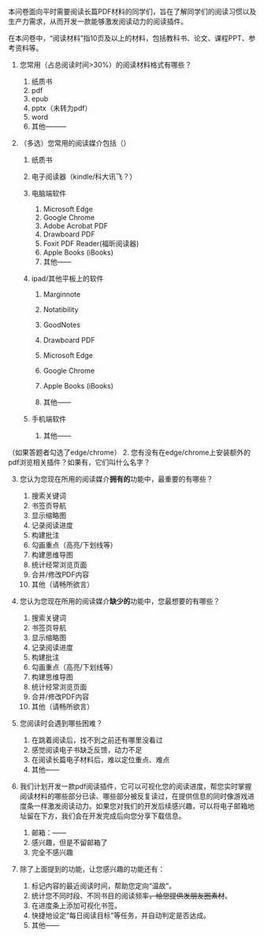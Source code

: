 本问卷面向平时需要阅读长篇PDF材料的同学们，旨在了解同学们的阅读习惯以及生产力需求，从而开发一款能够激发阅读动力的阅读插件。

在本问卷中，“阅读材料”指10页及以上的材料，包括教科书、论文、课程PPT、参考资料等。

1. 您常用（占总阅读时间>30%）的阅读材料格式有哪些？
   1. 纸质书
   2. pdf
   3. epub
   4. pptx（未转为pdf）
   5. word
   6. 其他———

2. （多选）您常用的阅读媒介包括（）
   
   1. 纸质书
   
   2. 电子阅读器（kindle/科大讯飞？）
   
   3. 电脑端软件
   
      1. Microsoft Edge
      2. Google Chrome
      3. Adobe Acrobat PDF
      4. Drawboard PDF
      5. Foxit PDF Reader(福昕阅读器)
      6. Apple Books (iBooks)
      7. 其他——
   
   4. ipad/其他平板上的软件
      
      1. Marginnote
      
      2. Notatibility
      
      3. GoodNotes
      
      4. Drawboard PDF
            
      5. Microsoft Edge
      
      6. Google Chrome

      7. Apple Books (iBooks)
      
      8. 其他——

   5. 手机端软件

      1. 其他——

   
（如果答题者勾选了edge/chrome）
2. 您有没有在edge/chrome上安装额外的pdf浏览相关插件？如果有，它们叫什么名字？


3. 您认为您现在所用的阅读媒介**拥有的**功能中，最重要的有哪些？
   1. 搜索关键词
   2. 书签页导航
   3. 显示缩略图
   4. 记录阅读进度
   5. 构建批注
   6. 勾画重点（高亮/下划线等）
   7. 构建思维导图
   8. 统计经常浏览页面
   9. 合并/修改PDF内容
   10. 其他（请畅所欲言）

3. 您认为您现在所用的阅读媒介**缺少的**功能中，您最想要的有哪些？
   1. 搜索关键词
   2. 书签页导航
   3. 显示缩略图
   4. 记录阅读进度
   5. 构建批注
   6. 勾画重点（高亮/下划线等）
   7. 构建思维导图
   8. 统计经常浏览页面
   9. 合并/修改PDF内容
   10. 其他（请畅所欲言）


4. 您阅读时会遇到哪些困难？

   1. 在跳着阅读后，找不到之前还有哪里没看过
   2. 感觉阅读电子书缺乏反馈，动力不足
   3. 在阅读长篇电子材料后，难以定位重点、难点
   4. 其他——

5. 我们计划开发一款pdf阅读插件，它可以可视化您的阅读进度，帮您实时掌握阅读材料的哪些部分已读、哪些部分被反复读过，在提供信息的同时像游戏进度条一样激发阅读动力。如果您对我们的开发后续感兴趣，可以将电子邮箱地址留在下方，我们会在开发完成后向您分享下载信息。
   1. 邮箱：——
   2. 感兴趣，但是不留邮箱了
   3. 完全不感兴趣

6. 除了上面提到的功能，让您感兴趣的功能还有：
   1. 标记内容的最近阅读时间，帮助您定向“温故”。
   2. 统计您不同时段、不同书目的阅读频率~~，给您提供发朋友圈素材~~。
   3. 在进度条上添加可视化书签。
   4. 快捷地设定“每日阅读目标”等任务，并自动判定是否达成。
   5. 其他——